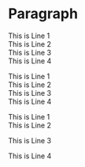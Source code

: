 <!-- This is Paragraph's -->
# Paragraph
<!-- Normally with 2 Spaces -->
This is Line 1  
This is Line 2  
This is Line 3  
This is Line 4  

<!-- With </br> Tag  -->
This is Line 1</br>
This is Line 2</br>
This is Line 3</br>
This is Line 4  

<!-- With Empty Line  -->
This is Line 1  
This is Line 2                          

This is Line 3  

This is Line 4  
